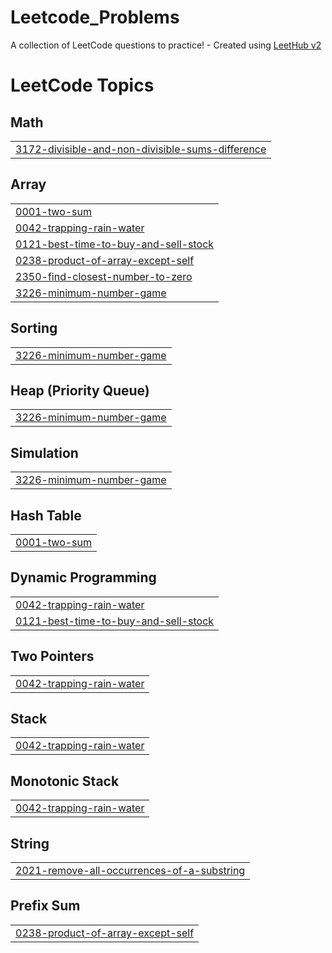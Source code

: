 # Leetcode_Problems
A collection of LeetCode questions to practice! - Created using [LeetHub v2](https://github.com/arunbhardwaj/LeetHub-2.0)

<!---LeetCode Topics Start-->
# LeetCode Topics
## Math
|  |
| ------- |
| [3172-divisible-and-non-divisible-sums-difference](https://github.com/Hemavathi15/Leetcode_Problems/tree/master/3172-divisible-and-non-divisible-sums-difference) |
## Array
|  |
| ------- |
| [0001-two-sum](https://github.com/Hemavathi15/Leetcode_Problems/tree/master/0001-two-sum) |
| [0042-trapping-rain-water](https://github.com/Hemavathi15/Leetcode_Problems/tree/master/0042-trapping-rain-water) |
| [0121-best-time-to-buy-and-sell-stock](https://github.com/Hemavathi15/Leetcode_Problems/tree/master/0121-best-time-to-buy-and-sell-stock) |
| [0238-product-of-array-except-self](https://github.com/Hemavathi15/Leetcode_Problems/tree/master/0238-product-of-array-except-self) |
| [2350-find-closest-number-to-zero](https://github.com/Hemavathi15/Leetcode_Problems/tree/master/2350-find-closest-number-to-zero) |
| [3226-minimum-number-game](https://github.com/Hemavathi15/Leetcode_Problems/tree/master/3226-minimum-number-game) |
## Sorting
|  |
| ------- |
| [3226-minimum-number-game](https://github.com/Hemavathi15/Leetcode_Problems/tree/master/3226-minimum-number-game) |
## Heap (Priority Queue)
|  |
| ------- |
| [3226-minimum-number-game](https://github.com/Hemavathi15/Leetcode_Problems/tree/master/3226-minimum-number-game) |
## Simulation
|  |
| ------- |
| [3226-minimum-number-game](https://github.com/Hemavathi15/Leetcode_Problems/tree/master/3226-minimum-number-game) |
## Hash Table
|  |
| ------- |
| [0001-two-sum](https://github.com/Hemavathi15/Leetcode_Problems/tree/master/0001-two-sum) |
## Dynamic Programming
|  |
| ------- |
| [0042-trapping-rain-water](https://github.com/Hemavathi15/Leetcode_Problems/tree/master/0042-trapping-rain-water) |
| [0121-best-time-to-buy-and-sell-stock](https://github.com/Hemavathi15/Leetcode_Problems/tree/master/0121-best-time-to-buy-and-sell-stock) |
## Two Pointers
|  |
| ------- |
| [0042-trapping-rain-water](https://github.com/Hemavathi15/Leetcode_Problems/tree/master/0042-trapping-rain-water) |
## Stack
|  |
| ------- |
| [0042-trapping-rain-water](https://github.com/Hemavathi15/Leetcode_Problems/tree/master/0042-trapping-rain-water) |
## Monotonic Stack
|  |
| ------- |
| [0042-trapping-rain-water](https://github.com/Hemavathi15/Leetcode_Problems/tree/master/0042-trapping-rain-water) |
## String
|  |
| ------- |
| [2021-remove-all-occurrences-of-a-substring](https://github.com/Hemavathi15/Leetcode_Problems/tree/master/2021-remove-all-occurrences-of-a-substring) |
## Prefix Sum
|  |
| ------- |
| [0238-product-of-array-except-self](https://github.com/Hemavathi15/Leetcode_Problems/tree/master/0238-product-of-array-except-self) |
<!---LeetCode Topics End-->
